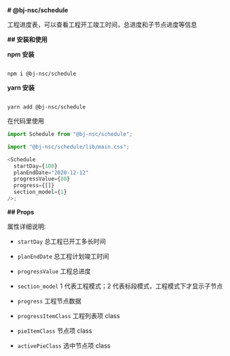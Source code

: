 <!--
 * @Description:
 * @Author: wuhan
 * @Date: 2020-05-11 11:41:13
 -->

**# @bj-nsc/schedule**

工程进度表，可以查看工程开工竣工时间，总进度和子节点进度等信息

**## 安装和使用**

**npm 安装**

```

npm i @bj-nsc/schedule

```

**yarn 安装**

```

yarn add @bj-nsc/schedule

```

在代码里使用

```javascript
import Schedule from "@bj-nsc/schedule";

import "@bj-nsc/schedule/lib/main.css";

<Schedule
  startDay={100}
  planEndDate="2020-12-12"
  progressValue={80}
  progress={[]}
  section_model={1}
/>;
```

**## Props**

属性详细说明:

- `startDay` 总工程已开工多长时间

- `planEndDate` 总工程计划竣工时间

- `progressValue` 工程总进度

- `section_model` 1 代表工程模式；2 代表标段模式，工程模式下才显示子节点

- `progress` 工程节点数据

- `progressItemClass` 工程列表项 class

- `pieItemClass` 节点项 class

- `activePieClass` 选中节点项 class
